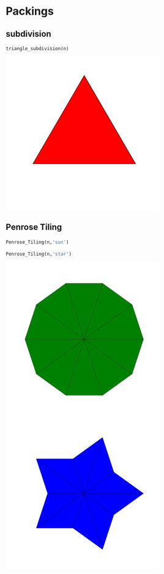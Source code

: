 # Packings

## subdivision

```py
triangle_subdivision(n)
```

<p float="left">
  <img src="../Images/triangle_subdivision.gif" width="400" />
</p>

## Penrose Tiling

```py
Penrose_Tiling(n,'sun')
```

```py
Penrose_Tiling(n,'star')
```

<p float="left">
  <img src="../Images/penrose_tiling_sun.gif" width="400" />
  <img src="../Images/penrose_tiling_star.gif" width="400" />
</p>
